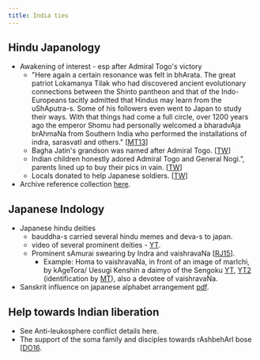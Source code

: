 ```yaml
---
title: India ties
---
```


## Hindu Japanology
- Awakening of interest - esp after Admiral Togo's victory
    - "Here again a certain resonance was felt in bhArata. The great patriot Lokamanya Tilak who had discovered ancient evolutionary connections between the Shinto pantheon and that of the Indo-Europeans tacitly admitted that Hindus may learn from the uShAputra-s. Some of his followers even went to Japan to study their ways. With that things had come a full circle, over 1200 years ago the emperor Shomu had personally welcomed a bharadvAja brAhmaNa from Southern India who performed the installations of indra, sarasvatI and others." \[[MT13](https://manasataramgini.wordpress.com/2013/08/15/the-moment-of-silence/)\]
    - Bagha Jatin's grandson was named after Admiral Togo. \[[TW](https://twitter.com/Rjrasva/status/873117347237601280)\]    
    - Indian children honestly adored Admiral Togo and General Nogi.”, parents lined up to buy their pics in vain. \[[TW](https://twitter.com/Rjrasva/status/873117347237601280)\]
    - Locals donated to help Japanese soldiers. \[[TW](https://twitter.com/Rjrasva/status/519832220811661312)\]
- Archive reference collection [here](https://archive.org/details/AntiForeignismAndWesternLearningInEarlyModernJapan).

## Japanese Indology
- Japanese hindu deities
    - bauddha-s carried several hindu memes and deva-s to japan.
    - video of several prominent deities - [YT](https://www.youtube.com/watch?v=8WaenzbSJwk).
    - Prominent sAmurai swearing by Indra and vaishravaNa \[[RJ15](https://twitter.com/Rjrasva/status/630344370999459840)\].
        - Example: Homa to vaishravaNa, in front of an image of marIchi, by kAgeTora/ Uesugi Kenshin a daimyo of the Sengoku [YT](https://www.youtube.com/watch?v=n4AV_Gv_59k&feature=youtu.be), [YT2](https://www.youtube.com/watch?v=QrriW9gFXsk) (identification by [MT](https://twitter.com/yenkak/status/630249442613051392)), also a devotee of vaishravaNa.
- Sanskrit influence on japanese alphabet arrangement [pdf](http://files.eric.ed.gov/fulltext/ED043872.pdf).

## Help towards Indian liberation
- See Anti-leukosphere conflict details here.
- The support of the soma family and disciples towards rAshbehArI bose \[[DO16](http://www.dailyo.in/politics/rashbehari-bose-indian-freedom-struggle-japan-british-raj-tosiko-soma-bose/story/1/10005.html).